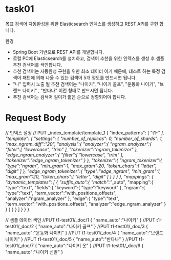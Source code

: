 # task01
목표
검색어 자동완성을 위한 Elasticsearch 인덱스를 생성하고 REST API를 구현 합니다.

환경
- Spring Boot 기반으로 REST API를 개발합니다.
- 로컬 PC에 Elasticsearch를 설치하고, 검색어 추천을 위한 인덱스를 생성 후 샘플 추천 검색어를 색인합니다.
- 추천 검색어는 자동완성 구현을 위한 최소 데이터 이기 때문에, 테스트 하는 특정 검색어 패턴에 의해 나올 수 있는 검색어 5개 정도를 만드시면 됩니다.
- "나" 입력시 노출 될  추천 검색어는 "나이키", "나이키 골프", "운동화 나이키", "브랜드 나이키" , "반다나" 이런 형태로 만드시면 됩니다.
- 추천 검색어는 검색어 길이가 짧은 순으로 정렬되어야 합니다.

# Request Body

// 인덱스 설정
// PUT _index_template/template_1
{
  "index_patterns": [
    "t1-*"
  ],
  "template": {
    "settings": {
      "number_of_replicas": 0,
      "number_of_shards": 1,
      "max_ngram_diff":"20",
      "analysis":{
        "analyzer":{
          "ngram_analyzer":{
            "filter":[
              "lowercase",
              "trim"
            ],
            "tokenizer":"ngram_tokenizer"
          },
          "edge_ngram_analyzer":{
            "filter":[
              "lowercase",
              "trim"
            ],
            "tokenizer":"edge_ngram_tokenizer"
          }
        },
        "tokenizer":{
          "ngram_tokenizer":{
            "type":"ngram",
            "min_gram":1,
            "max_gram":20,
            "token_chars":[
              "letter",
              "digit"
            ]
          },
          "edge_ngram_tokenizer":{
            "type":"edge_ngram",
            "min_gram":1,
            "max_gram":20,
            "token_chars":[
              "letter",
              "digit"
            ]
          }
        }
      }
    },
    "mappings": {
      "dynamic_templates": [
        {
          "suffix_auto":{
            "match":"*_auto",
            "mapping":{
              "type":"text",
              "fields":{
                "keyword":{
                  "type":"keyword"
                },
                "ngram":{
                  "type":"text",
                  "term_vector":"with_positions_offsets",
                  "analyzer":"ngram_analyzer"
                },
                "edge":{
                  "type":"text",
                  "term_vector":"with_positions_offsets",
                  "analyzer":"edge_ngram_analyzer"
                }
              }
            }
          }
        }
      ]
    }
  }
}

// 샘플 데이터 색인
//PUT t1-test01/_doc/1
{
  "name_auto":"나이키"
}
//PUT t1-test01/_doc/2
{
  "name_auto":"나이키 골프"
}
//PUT t1-test01/_doc/3
{
  "name_auto":"운동화 나이키"
}
//PUT t1-test01/_doc/4
{
  "name_auto":"브랜드 나이키"
}
//PUT t1-test01/_doc/5
{
  "name_auto":"반다나"
}
//PUT t1-test01/_doc/7
{
  "name_auto":"나이키 옷"
}
//PUT t1-test01/_doc/6
{
  "name_auto":"나이키 신발"
}
